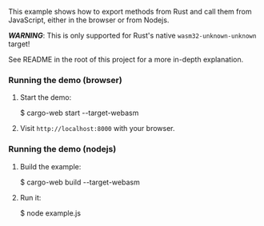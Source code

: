 This example shows how to export methods from Rust and call
them from JavaScript, either in the browser or from Nodejs.

***WARNING***: This is only supported for Rust's native `wasm32-unknown-unknown` target!

See README in the root of this project for a more in-depth explanation.

### Running the demo (browser)

1. Start the demo:

    $ cargo-web start --target-webasm

2. Visit `http://localhost:8000` with your browser.

### Running the demo (nodejs)

1. Build the example:

    $ cargo-web build --target-webasm

2. Run it:

    $ node example.js
